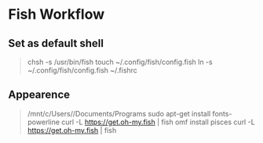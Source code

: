 # Fish Workflow

## Set as default shell

> chsh -s /usr/bin/fish
> touch ~/.config/fish/config.fish
> ln -s ~/.config/fish/config.fish ~/.fishrc

## Appearence

> /mnt/c/Users/<name>/Documents/Programs
> sudo apt-get install fonts-powerline
> curl -L https://get.oh-my.fish | fish
> omf install pisces
curl -L https://get.oh-my.fish | fish
